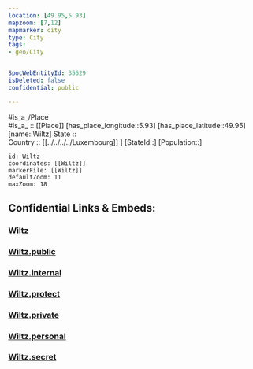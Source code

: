 ```yaml
---
location: [49.95,5.93] 
mapzoom: [7,12] 
mapmarker: city 
type: City
tags:
- geo/City


SpocWebEntityId: 35629
isDeleted: false
confidential: public

---
```

#is_a_/Place  
#is_a_ :: [[Place]] 
[has_place_longitude::5.93] 
[has_place_latitude::49.95] 
[name::Wiltz] 
State ::  
Country :: [[../../../../Luxembourg]] ] 
[StateId::] 
[Population::] 



```leaflet
id: Wiltz
coordinates: [[Wiltz]] 
markerFile: [[Wiltz]] 
defaultZoom: 11 
maxZoom: 18
```


## Confidential Links & Embeds: 

### [Wiltz](/_Standards/Earth/Continent/Europe/Europe~West/Luxembourg/Districts~Luxembourg/Diekirch/City/Wiltz.md) 

### [Wiltz.public](/_public/Earth/Continent/Europe/Europe~West/Luxembourg/Districts~Luxembourg/Diekirch/City/Wiltz.public.md) 

### [Wiltz.internal](/_internal/Earth/Continent/Europe/Europe~West/Luxembourg/Districts~Luxembourg/Diekirch/City/Wiltz.internal.md) 

### [Wiltz.protect](/_protect/Earth/Continent/Europe/Europe~West/Luxembourg/Districts~Luxembourg/Diekirch/City/Wiltz.protect.md) 

### [Wiltz.private](/_private/Earth/Continent/Europe/Europe~West/Luxembourg/Districts~Luxembourg/Diekirch/City/Wiltz.private.md) 

### [Wiltz.personal](/_personal/Earth/Continent/Europe/Europe~West/Luxembourg/Districts~Luxembourg/Diekirch/City/Wiltz.personal.md) 

### [Wiltz.secret](/_secret/Earth/Continent/Europe/Europe~West/Luxembourg/Districts~Luxembourg/Diekirch/City/Wiltz.secret.md)

